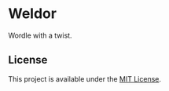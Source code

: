 # Weldor

Wordle with a twist.

## License

This project is available under the [MIT License](LICENSE).
